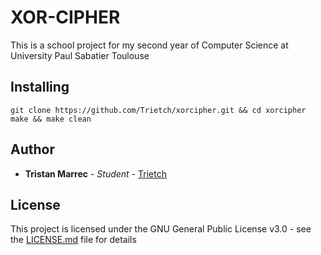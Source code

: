 # XOR-CIPHER

This is a school project for my second year of Computer Science at University Paul Sabatier Toulouse

## Installing

```shell
git clone https://github.com/Trietch/xorcipher.git && cd xorcipher
make && make clean
```

## Author

* **Tristan Marrec** - *Student* - [Trietch](https://github.com/Trietch)

## License

This project is licensed under the GNU General Public License v3.0 - see the [LICENSE.md](LICENSE.md) file for details
